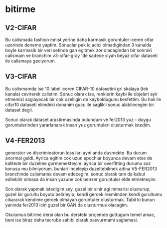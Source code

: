 # bitirme


## V2-CIFAR

Bu calismada fashion mnist yerine daha karmasik goruntuler iceren cifar uzerinde
deneme yaptim. Sonuclar pek ic acici olmadigindan 3 kanalda boyle karmasik bir
veri setinde gan egitmek zor olacagindan bir sonraki calismam ve branchim
v3-cifar-gray 'de sadece siyah beyaz cifar dataseti ile calismaya geciyorum.

## V3-CIFAR    
Bu calismamda ise 10 label iceren CIFAR-10 datasetini gri skalaya (tek kanala)
cevirerek calistim. Sonuc olarak ise, renklerin kaybi ile objeleri ayir etmemizi
saglayacak bir cok ozelligin de kayboldugunu kesfettim. Bu hali ile cifar10
dataseti elimdeki donanim gucu ile saglikli sonuc alabilecegim bir dataset degil.

Sonuc olarak dataset arastirmasinda bulundum ve fer2013 yuz - duygu goruntulerinden
yararlanarak insan yuz goruntuleri olusturmak istedim.

## V4-FER2013
generator ve discriminatorun loss lari ayni anda dusmekte.
Bu durum anormal geldi. Ayrica egitim cok uzun
epochlar boyunca devam etse de kalitede bir duzelme gormemekteyim.
ayrica bir overfitting durumu soz konusu mu bilmiyorum.
bunlari inceleyip duzeltebilmek adina V5-FER2013 branchinde calismama
devam edecegim.
sonuc olarak tam da kabul edilebilir olmasa da insan yuzune cok benzer
goruntuler elde etmekteyim.

Son olarak yapmak istedigim sey, guzel bir sinir agi mimarisi olusturup,
guzel bir gurultu boyutu belirleyip, kendi gercek resmimden kendi 
gurultumu cikararak kendime gercek olmayan goruntuler olusturmak.
Tabii ki bunun yaninda fer2013 icin guzel bir GAN da olusturmus olacagim.

Okulumun bitirme dersi olan bu dersteki projemde guttugum temel amac,
beni ise biraz daha tecrube sahibi olarak basvurmami saglamasi.

